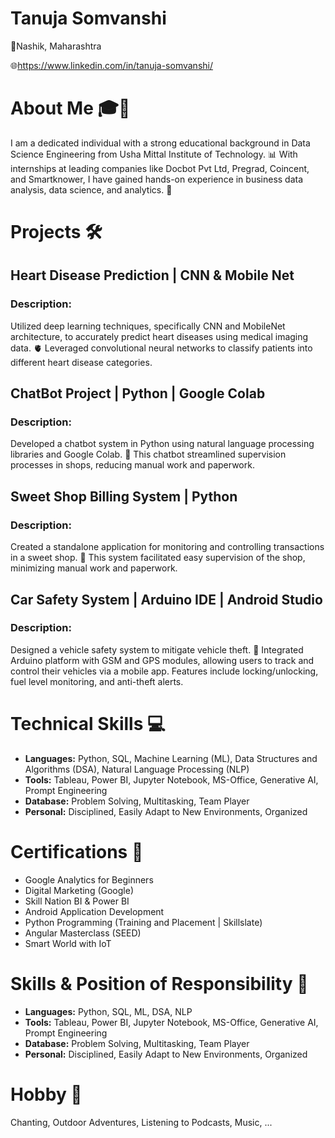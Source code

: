# Tanuja Somvanshi
📍Nashik, Maharashtra

🌐https://www.linkedin.com/in/tanuja-somvanshi/

# About Me 🎓💼
I am a dedicated individual with a strong educational background in Data Science Engineering from Usha Mittal Institute of Technology. 📊 With internships at leading companies like Docbot Pvt Ltd, Pregrad, Coincent, and Smartknower, I have gained hands-on experience in business data analysis, data science, and analytics. 🚀

# Projects 🛠️

## Heart Disease Prediction | CNN & Mobile Net
### Description:
Utilized deep learning techniques, specifically CNN and MobileNet architecture, to accurately predict heart diseases using medical imaging data. 🫀 Leveraged convolutional neural networks to classify patients into different heart disease categories.

## ChatBot Project | Python | Google Colab
### Description:
Developed a chatbot system in Python using natural language processing libraries and Google Colab. 🤖 This chatbot streamlined supervision processes in shops, reducing manual work and paperwork.

## Sweet Shop Billing System | Python
### Description:
Created a standalone application for monitoring and controlling transactions in a sweet shop. 🍬 This system facilitated easy supervision of the shop, minimizing manual work and paperwork.

## Car Safety System | Arduino IDE | Android Studio
### Description:
Designed a vehicle safety system to mitigate vehicle theft. 🚗 Integrated Arduino platform with GSM and GPS modules, allowing users to track and control their vehicles via a mobile app. Features include locking/unlocking, fuel level monitoring, and anti-theft alerts.

# Technical Skills 💻

- **Languages:** Python, SQL, Machine Learning (ML), Data Structures and Algorithms (DSA), Natural Language Processing (NLP)
- **Tools:** Tableau, Power BI, Jupyter Notebook, MS-Office, Generative AI, Prompt Engineering
- **Database:** Problem Solving, Multitasking, Team Player
- **Personal:** Disciplined, Easily Adapt to New Environments, Organized

# Certifications 🏅

- Google Analytics for Beginners
- Digital Marketing (Google)
- Skill Nation BI & Power BI
- Android Application Development
- Python Programming (Training and Placement | Skillslate)
- Angular Masterclass (SEED)
- Smart World with IoT

# Skills & Position of Responsibility 💼

- **Languages:** Python, SQL, ML, DSA, NLP
- **Tools:** Tableau, Power BI, Jupyter Notebook, MS-Office, Generative AI, Prompt Engineering
- **Database:** Problem Solving, Multitasking, Team Player
- **Personal:** Disciplined, Easily Adapt to New Environments, Organized

# Hobby 🌟

Chanting, Outdoor Adventures, Listening to Podcasts, Music, ...
